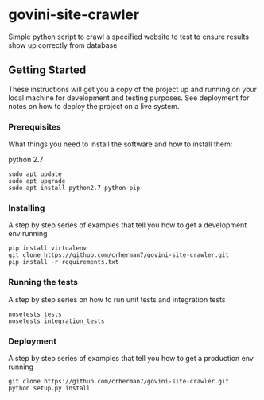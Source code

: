 # govini-site-crawler
Simple python script to crawl a specified website to test to ensure results show up correctly from database

## Getting Started

These instructions will get you a copy of the project up and running on your local machine for development and testing
purposes. See deployment for notes on how to deploy the project on a live system.

### Prerequisites

What things you need to install the software and how to install them:

python 2.7
```
sudo apt update
sudo apt upgrade
sudo apt install python2.7 python-pip
```

### Installing

A step by step series of examples that tell you how to get a development env running

```
pip install virtualenv
git clone https://github.com/crherman7/govini-site-crawler.git
pip install -r requirements.txt
```

### Running the tests

A step by step series on how to run unit tests and integration tests

```
nosetests tests
nosetests integration_tests
```

### Deployment

A step by step series of examples that tell you how to get a production env running

```
git clone https://github.com/crherman7/govini-site-crawler.git
python setup.py install
```



